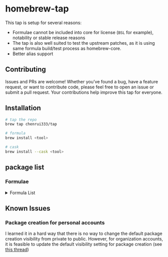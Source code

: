 # homebrew-tap

This tap is setup for several reasons:

- Formulae cannot be included into core for license (`BSL` for example), notability or stable release reasons
- The tap is also well suited to test the upstream patches, as it is using same formula build/test process as homebrew-core.
- Better alias support

## Contributing

Issues and PRs are welcome! Whether you’ve found a bug, have a feature request, or want to contribute code, please feel free to open an issue or submit a pull request. Your contributions help improve this tap for everyone.

## Installation

```bash
# tap the repo
brew tap chenrui333/tap

# formula
brew install <tool>

# cask
brew install --cask <tool>
```

## package list

### Formulae

<!-- FORMULAE-LIST-START -->
<details>
<summary>Formula List</summary>

- `abc`
- `ai-context`
- `aiac`
- `aiken`
- `alacritty`
- `amoco`
- `aoc-cli`
- `apkeep`
- `arduino-language-server`
- `asciinema`
- `asm-lsp`
- `asmfmt`
- `astro-language-server`
- `autoflake`
- `autotag`
- `autotools-language-server`
- `await`
- `awk-language-server`
- `awless`
- `azure-pipelines-language-server`
- `backport`
- `balcony`
- `blade-formatter`
- `blue`
- `blueutil-tui`
- `blush`
- `botkube`
- `box`
- `brighterscript-formatter`
- `brotab`
- `brunette`
- `btczee`
- `bytebox`
- `cai`
- `cargo-careful`
- `cargo-clone`
- `cargo-geiger`
- `cargo-readme`
- `carton`
- `castor`
- `cello`
- `certok`
- `cf-vault`
- `cf2pulumi`
- `cloudlens`
- `cmdx`
- `cocainate`
- `codstts`
- `cohctl`
- `config-file-validator`
- `container2wasm`
- `crlfmt`
- `cueimports`
- `darker`
- `dbee`
- `dbin`
- `dela`
- `docker-debug`
- `doit`
- `duster`
- `dvm`
- `eas-cli`
- `elastop`
- `emoj`
- `emplace`
- `enola`
- `enry`
- `envtpl`
- `go-envsubst`
- `fast-cli`
- `fast-xml-parser`
- `ferret`
- `fex`
- `firectl`
- `fixjson`
- `fkill-cli`
- `flow-editor`
- `flowgger`
- `fortran-linter`
- `foy`
- `fsociety`
- `gemini-cli`
- `ghfetch`
- `gignr`
- `giq`
- `git-chglog`
- `git-vain`
- `gitlabform`
- `gitman`
- `gitmux`
- `glom`
- `glsl-analyzer`
- `go-junit-report`
- `gobgp`
- `goboscript`
- `gofakeit`
- `goimports-reviser`
- `gommit`
- `goodls`
- `gowebly`
- `graphtage`
- `grcov`
- `grmon`
- `gtts`
- `hasha-cli`
- `hauler`
- `hcldump`
- `hclgrep`
- `hclq`
- `hello`
- `hellwal`
- `hf`
- `holo-cli`
- `horusec`
- `hostctl`
- `humioctl`
- `iftree`
- `illa`
- `imgcat`
- `infraspec`
- `ip2d`
- `ips`
- `jaggr`
- `jetzig`
- `jiggy`
- `jl`
- `jplot`
- `jsonl-graph`
- `junit2html`
- `kaluma-cli`
- `karmor`
- `kbst`
- `kcl`
- `keyhunter`
- `klepto`
- `knip`
- `kpt`
- `krs`
- `kt`
- `kube-role-gen`
- `kube2pulumi`
- `kubeseal-convert`
- `kwt`
- `leetgo`
- `leveldb-cli`
- `lintnet`
- `llmdog`
- `llmpeg`
- `lola`
- `luaformatter`
- `lib-x`
- `libdivide`
- `mail-deduplicate`
- `mamediff`
- `markpdf`
- `matcha`
- `mcman`
- `mdbook-linkcheck`
- `mdsf`
- `mdslw`
- `mermaid-cli`
- `meteor`
- `mfa`
- `minisign`
- `mitex`
- `mln`
- `mmemoji`
- `mnamer`
- `molotov`
- `mpfshell`
- `nanodbc`
- `narr`
- `nest-cli`
- `netscanner`
- `ngtop`
- `nhost`
- `ni`
- `nocc`
- `np`
- `npkill`
- `nvrs`
- `ohy`
- `omekasy`
- `omnictl`
- `optivorbis`
- `osmar`
- `otelgen`
- `otto`
- `oxbuild`
- `papis`
- `pdfsyntax`
- `pencode`
- `percollate`
- `perfops`
- `pgdog`
- `pike`
- `pingu`
- `pipeform`
- `plandex`
- `playerctl`
- `pls`
- `pluralith`
- `poop`
- `precompress`
- `prefligit`
- `projectable`
- `proto2yaml`
- `protoc-gen-lint`
- `protodep`
- `protodot`
- `protolock`
- `public-ollama-finder`
- `pyink`
- `pyment`
- `pyp`
- `quicssh-rs`
- `r2md`
- `rabbitmq-message-ops`
- `rails-new`
- `ramda-cli`
- `rang`
- `readmeai`
- `reformat-gherkin`
- `refurb`
- `remark-cli`
- `resinator`
- `revanced-cli`
- `rshell`
- `rslocal`
- `rtop`
- `rustfilt`
- `sarif-tools`
- `sato`
- `satty`
- `saw`
- `scholar`
- `scrt`
- `sdl_image`
- `sdl_mixer`
- `sdl_net`
- `sdl_ttf`
- `seamstress`
- `secco`
- `sgpt`
- `sheetui`
- `sherif`
- `shiroa`
- `shopify-cli`
- `sig`
- `simdjzon`
- `sloctl`
- `speedscope`
- `speedtest`
- `spok`
- `spotifydl`
- `statoscope`
- `strimzi-kafka-cli`
- `summon`
- `surgeon`
- `tclint`
- `tenderly`
- `termsvg`
- `termtunnel`
- `terracove`
- `terraform-diff`
- `terraform`
- `terrap-cli`
- `terratag`
- `tetrigo`
- `tfreveal`
- `tftarget`
- `tftree`
- `tickrs`
- `timetrace`
- `tlint`
- `togomak`
- `token-cli`
- `toolctl`
- `tpm`
- `travelgrunt`
- `tuono`
- `twiggy`
- `unused-deps`
- `usort`
- `venom`
- `vercel-serve`
- `vgo`
- `vitepress`
- `vsg`
- `wallust`
- `wedl`
- `werk`
- `xmlformatter`
- `yajsv`
- `yeetfile`
- `yew-fmt`
- `yosay`
- `yuque-dl`
- `go-zzz`
- `zero`
- `zig@0.11`
- `zig@0.12`
- `zig@0.13`
- `ziggy`
- `ziglint`
- `zigscient`
- `zware`

</details>
<!-- FORMULAE-LIST-END -->

## Known Issues

### Package creation for personal accounts

I learned it in a hard way that there is no way to change the default package creation visibility from private to public.
However, for organization accounts, it is feasible to update the default visibility setting for package creation (see [this thread](https://github.com/orgs/community/discussions/65931#discussioncomment-7613551))
